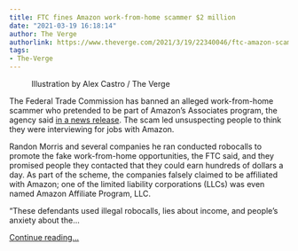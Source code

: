 ```yaml
---
title: FTC fines Amazon work-from-home scammer $2 million
date: "2021-03-19 16:18:14"
author: The Verge
authorlink: https://www.theverge.com/2021/3/19/22340046/ftc-amazon-scam-work-from-home-2-million
tags:
- The-Verge
---
```

<figure>
      <img alt="" src="https://cdn.vox-cdn.com/thumbor/l7cN0_E2frzGZ8YTVZ_cs6rPIwc=/0x0:2040x1360/1310x873/cdn.vox-cdn.com/uploads/chorus_image/image/68994015/acastro_181114_1777_amazon_hq2_0003.0.jpg" />
        <figcaption>Illustration by Alex Castro / The Verge</figcaption>
    </figure>

  <p id="LA5XlI">The Federal Trade Commission has banned an alleged work-from-home scammer who pretended to be part of Amazon’s Associates program, the agency said <a href="https://www.ftc.gov/news-events/press-releases/2021/03/ftc-obtains-court-order-banning-work-home-scammer-selling">in a news release</a>. The scam led unsuspecting people to think they were interviewing for jobs with Amazon. </p>
<p id="lDNB0A">Randon Morris and several companies he ran conducted robocalls to promote the fake work-from-home opportunities, the FTC said, and they promised people they contacted that they could earn hundreds of dollars a day. As part of the scheme, the companies falsely claimed to be affiliated with Amazon; one of the limited liability corporations (LLCs) was even named Amazon Affiliate Program, LLC.  </p>
<p id="mkXVRu">“These defendants used illegal robocalls, lies about income, and people’s anxiety about the...</p>
  <p>
    <a href="https://www.theverge.com/2021/3/19/22340046/ftc-amazon-scam-work-from-home-2-million">Continue reading&hellip;</a>
  </p>